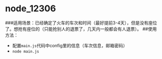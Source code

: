 # node_12306
###适用场景：已经确定了火车的车次和时间（最好提前3-4天），但是没有座位了。想抢有座位的（只能抢别人的退票了，几天内一般都会有人退票）。
##使用方法：
  * 配置```main.js```代码中config里的信息（车次信息，邮箱密码）
  * ```node main.js```
  

